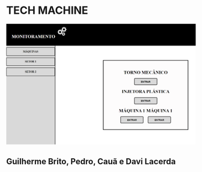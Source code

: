 <h1 aling:center>TECH MACHINE</h1>
<img src="tela.PNG">
<h2>Guilherme Brito, Pedro, Cauã e Davi Lacerda</h2>
